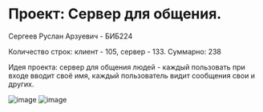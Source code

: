 # Проект: Сервер для общения. 

Сергеев Руслан Арзуевич - БИБ224

Количество строк: клиент - 105, сервер - 133. Суммарно: 238

Идея проекта: сервер для общения людей - каждый пользовать при входе вводит своё имя, каждый пользователь видит сообщения свои и других.

![image](https://github.com/ruslane2091/aip_project/assets/116846667/8510ebb8-05b0-48b0-b110-4b11986a4a0f)
![image](https://github.com/ruslane2091/aip_project/assets/116846667/85f0d5cd-ee37-4a57-9efb-57e110b74ddc)

